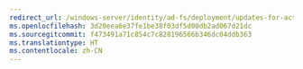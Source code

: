```yaml
---
redirect_url: /windows-server/identity/ad-fs/deployment/updates-for-active-directory-federation-services-ad-fs
ms.openlocfilehash: 3d20eea6e37fe1be38f03df5d00db2ad067d21dc
ms.sourcegitcommit: f473491a71c854c7c828196566b346dc04ddb363
ms.translationtype: HT
ms.contentlocale: zh-CN
---
```

